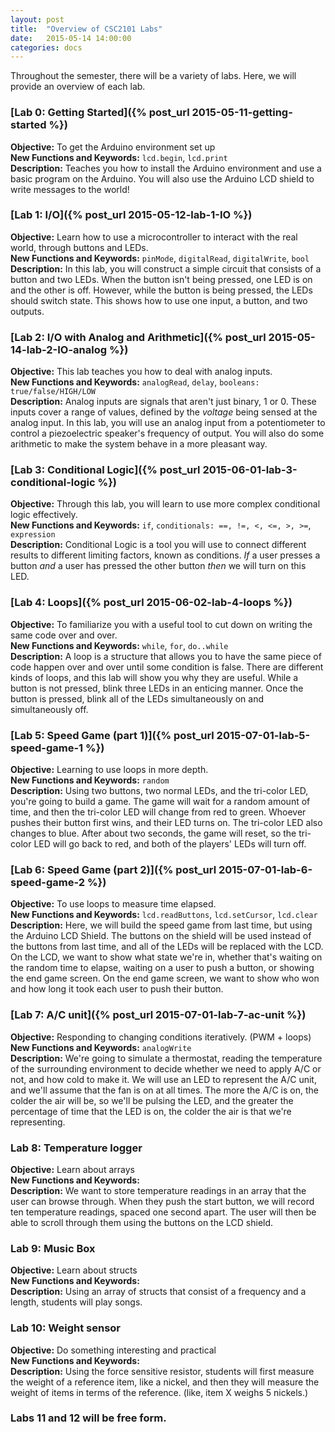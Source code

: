 ```yaml
---
layout: post
title:  "Overview of CSC2101 Labs"
date:   2015-05-14 14:00:00
categories: docs
---
```


Throughout the semester, there will be a variety of labs. Here, we will provide an overview of each lab.

### [Lab 0: Getting Started]({% post_url 2015-05-11-getting-started %})  
**Objective:** To get the Arduino environment set up  
**New Functions and Keywords:** `lcd.begin`, `lcd.print`  
**Description:** Teaches you how to install the Arduino environment and use a basic program on the Arduino. You will also use the Arduino LCD shield to write messages to the world!

### [Lab 1: I/O]({% post_url 2015-05-12-lab-1-IO %})  
**Objective:** Learn how to use a microcontroller to interact with the real world, through buttons and LEDs.  
**New Functions and Keywords:** `pinMode`, `digitalRead`, `digitalWrite`, `bool`  
**Description:** In this lab, you will construct a simple circuit that consists of a button and two LEDs. When the button isn't being pressed, one LED is on and the other is off. However, while the button is being pressed, the LEDs should switch state. This shows how to use one input, a button, and two outputs.

### [Lab 2: I/O with Analog and Arithmetic]({% post_url 2015-05-14-lab-2-IO-analog %})  
**Objective:** This lab teaches you how to deal with analog inputs.  
**New Functions and Keywords:** `analogRead`, `delay`, `booleans: true/false/HIGH/LOW`  
**Description:** Analog inputs are signals that aren't just binary, 1 or 0. These inputs cover a range of values, defined by the *voltage* being sensed at the analog input. In this lab, you will use an analog input from a potentiometer to control a piezoelectric speaker's frequency of output. You will also do some arithmetic to make the system behave in a more pleasant way.

### [Lab 3: Conditional Logic]({% post_url 2015-06-01-lab-3-conditional-logic %})  
**Objective:** Through this lab, you will learn to use more complex conditional logic effectively.  
**New Functions and Keywords:** `if`, `conditionals: ==, !=, <, <=, >, >=`, `expression`  
**Description:** Conditional Logic is a tool you will use to connect different results to different limiting factors, known as conditions. *If* a user presses a button *and* a user has pressed the other button *then* we will turn on this LED.

### [Lab 4: Loops]({% post_url 2015-06-02-lab-4-loops %})  
**Objective:** To familiarize you with a useful tool to cut down on writing the same code over and over.  
**New Functions and Keywords:** `while`, `for`, `do..while`   
**Description:** A loop is a structure that allows you to have the same piece of code happen over and over until some condition is false. There are different kinds of loops, and this lab will show you why they are useful. While a button is not pressed, blink three LEDs in an enticing manner. Once the button is pressed, blink all of the LEDs simultaneously on and simultaneously off.

### [Lab 5: Speed Game (part 1)]({% post_url 2015-07-01-lab-5-speed-game-1 %})  
**Objective:** Learning to use loops in more depth.  
**New Functions and Keywords:** `random`  
**Description:** Using two buttons, two normal LEDs, and the tri-color LED, you're going to build a game. The game will wait for a random amount of time, and then the tri-color LED will change from red to green. Whoever pushes their button first wins, and their LED turns on. The tri-color LED also changes to blue. After about two seconds, the game will reset, so the tri-color LED will go back to red, and both of the players' LEDs will turn off.  

### [Lab 6: Speed Game (part 2)]({% post_url 2015-07-01-lab-6-speed-game-2 %})  
**Objective:** To use loops to measure time elapsed.  
**New Functions and Keywords:** `lcd.readButtons`, `lcd.setCursor`, `lcd.clear`  
**Description:** Here, we will build the speed game from last time, but using the Arduino LCD Shield. The buttons on the shield will be used instead of the buttons from last time, and all of the LEDs will be replaced with the LCD. On the LCD, we want to show what state we're in, whether that's waiting on the random time to elapse, waiting on a user to push a button, or showing the end game screen. On the end game screen, we want to show who won and how long it took each user to push their button.  

### [Lab 7: A/C unit]({% post_url 2015-07-01-lab-7-ac-unit %})  
**Objective:** Responding to changing conditions iteratively. (PWM + loops)  
**New Functions and Keywords:** `analogWrite`  
**Description:** We're going to simulate a thermostat, reading the temperature of the surrounding environment to decide whether we need to apply A/C or not, and how cold to make it. We will use an LED to represent the A/C unit, and we'll assume that the fan is on at all times. The more the A/C is on, the colder the air will be, so we'll be pulsing the LED, and the greater the percentage of time that the LED is on, the colder the air is that we're representing.

### Lab 8: Temperature logger  
**Objective:** Learn about arrays  
**New Functions and Keywords:**  
**Description:** We want to store temperature readings in an array that the user can browse through. When they push the start button, we will record ten temperature readings, spaced one second apart. The user will then be able to scroll through them using the buttons on the LCD shield.  

### Lab 9: Music Box  
**Objective:** Learn about structs  
**New Functions and Keywords:**  
**Description:** Using an array of structs that consist of a frequency and a length, students will play songs.  

### Lab 10: Weight sensor  
**Objective:** Do something interesting and practical  
**New Functions and Keywords:**  
**Description:** Using the force sensitive resistor, students will first measure the weight of a reference item, like a nickel, and then they will measure the weight of items in terms of the reference. (like, item X weighs 5 nickels.)  

### Labs 11 and 12 will be free form.
